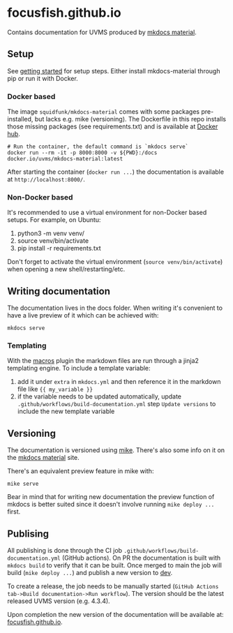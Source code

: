 # focusfish.github.io

Contains documentation for UVMS produced by [mkdocs material](https://squidfunk.github.io/mkdocs-material).

## Setup

See [getting started](https://squidfunk.github.io/mkdocs-material/getting-started/)
for setup steps. Either install mkdocs-material through pip or run it with Docker.

### Docker based

The image `squidfunk/mkdocs-material` comes with some packages pre-installed,
but lacks e.g. mike (versioning). The Dockerfile in this repo installs those
missing packages (see requirements.txt) and is available at [Docker
hub](https://hub.docker.com/r/uvms/mkdocs-material).

```
# Run the container, the default command is `mkdocs serve`
docker run --rm -it -p 8000:8000 -v ${PWD}:/docs docker.io/uvms/mkdocs-material:latest
```

After starting the container (`docker run ...`) the documentation is available
at `http://localhost:8000/`.

### Non-Docker based

It's recommended to use a virtual environment for non-Docker based setups. For
example, on Ubuntu:

1. python3 -m venv venv/
2. source venv/bin/activate
3. pip install -r requirements.txt

Don't forget to activate the virtual environment (`source venv/bin/activate`)
when opening a new shell/restarting/etc.

## Writing documentation

The documentation lives in the docs folder. When writing it's convenient to
have a live preview of it which can be achieved with:

```
mkdocs serve
```

### Templating

With the [macros](https://mkdocs-macros-plugin.readthedocs.io/en/latest/)
plugin the markdown files are run through a jinja2 templating engine. To
include a template variable:

1. add it under `extra` in `mkdocs.yml` and then reference it in the markdown
   file like `{{ my_variable }}`
1. if the variable needs to be updated automatically, update
   `.github/workflows/build-documentation.yml` step `Update versions` to
   include the new template variable

## Versioning

The documentation is versioned using [mike](https://github.com/jimporter/mike).
There's also some info on it on the
[mkdocs material](https://squidfunk.github.io/mkdocs-material/setup/setting-up-versioning/)
site.

There's an equivalent preview feature in mike with:

```
mike serve
```

Bear in mind that for writing new documentation the preview function of mkdocs
is better suited since it doesn't involve running `mike deploy ...` first.

## Publising

All publishing is done through the CI job
`.github/workflows/build-documentation.yml` (GitHub actions). On PR the
documentation is built with `mkdocs build` to verify that it can be built. Once
merged to main the job will build (`mike deploy ...`) and publish a new version
to [dev](https://focusfish.github.io/dev/).

To create a release, the job needs to be manually started
(`GitHub Actions tab->Build documentation->Run workflow`).
The version should be the latest released UVMS version (e.g. 4.3.4).

Upon completion the new version of the documentation will be available at:
[focusfish.github.io](https://focusfish.github.io/).

